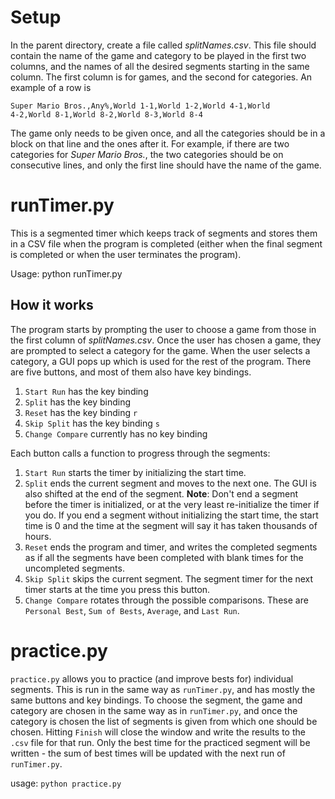 # Setup

In the parent directory, create a file called *splitNames.csv*. This file should contain
the name of the game and category to be played in the first two
columns, and the names of all the desired segments starting in the
same column. The first column is for games, and the second for
categories. An example of a row is
```
Super Mario Bros.,Any%,World 1-1,World 1-2,World 4-1,World
4-2,World 8-1,World 8-2,World 8-3,World 8-4
```
The game only needs to be given once, and all the categories should be
in a block on that line and the ones after it. For example, if
there are two categories for *Super Mario Bros.*, the two
categories should be on consecutive lines, and only the first line
should have the name of the game. 

# runTimer.py

This is a segmented timer which keeps track of segments and stores
them in a CSV file when the program is completed (either when the
final segment is completed or when the user terminates the
program).

Usage: python runTimer.py

## How it works

The program starts by prompting the user to choose a game from
those in the first column of *splitNames.csv*. Once the user has
chosen a game, they are prompted to select a category for the game.
When the user selects a category, a GUI pops up which is used for
the rest of the program. There are five buttons, and most of them
also have key bindings.
1. `Start Run` has the key binding <Space>
2. `Split` has the key binding <Return>
3. `Reset` has the key binding `r`
4. `Skip Split` has the key binding `s`
5. `Change Compare` currently has no key binding

Each button calls a function to progress through the segments:
1. `Start Run` starts the timer by initializing the start time.
2. `Split` ends the current segment and moves to the next one. The
GUI is also shifted at the end of the segment. **Note**: Don't end
a segment before the timer is initialized, or at the very least
re-initialize the timer if you do. If you end a segment without
initializing the start time, the start time is 0 and the time at
the segment will say it has taken thousands of hours.
3. `Reset` ends the program and timer, and writes the completed
segments as if all the segments have been completed with blank
times for the uncompleted segments.
4. `Skip Split` skips the current segment. The segment timer for
the next timer starts at the time you press this button.
5. `Change Compare` rotates through the possible comparisons. These
are `Personal Best`, `Sum of Bests`, `Average`, and `Last Run`.

# practice.py

`practice.py` allows you to practice (and improve bests for)
individual segments. This is run in the same way as `runTimer.py`,
and has mostly the same buttons and key bindings. To choose the
segment, the game and category are chosen in the same way as in
`runTimer.py`, and once the category is chosen the list of segments
is given from which one should be chosen. Hitting `Finish`
will close the window and write the results to the `.csv` file for
that run. Only the best time for the practiced segment will be
written - the sum of best times will be updated with the next run
of `runTimer.py`.

usage: `python practice.py`
